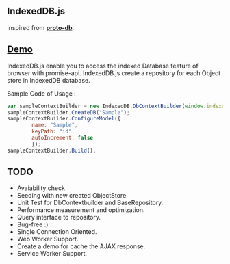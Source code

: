 ## IndexedDB.js
inspired from **[proto-db](https://github.com/jaqmol/proto-db)**. 

## [Demo](https://a-rana.github.io/IndexedDB.js/) 

IndexedDB.js enable you to access the indexed Database feature of browser with promise-api. IndexedDB.js create a repository for each Object store in IndexedDB database.

Sample Code of Usage :
```javascript
var sampleContextBuilder = new IndexedDB.DbContextBuilder(window.indexedDB);
sampleContextBuilder.CreateDB("Sample");
sampleContextBuilder.ConfigureModel({
        name: "Sample",
        keyPath: "id",
        autoIncrement: false
        });
sampleContextBuilder.Build();
```

## TODO  
 * Avaiability check
 * Seeding with new created ObjectStore
 * Unit Test for DbContextbuilder and BaseRepository.
 * Performance measurement and optimization.
 * Query interface to repository.
 * Bug-free :)
 * Single Connection Oriented.
 * Web Worker Support.
 * Create a demo for cache the AJAX response.
 * Service Worker Support.

